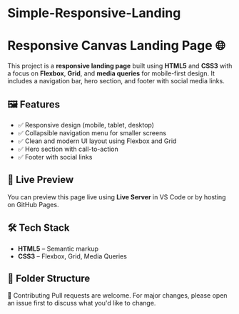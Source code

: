 # Simple-Responsive-Landing
# Responsive Canvas Landing Page 🌐

This project is a **responsive landing page** built using **HTML5** and **CSS3** with a focus on **Flexbox**, **Grid**, and **media queries** for mobile-first design. It includes a navigation bar, hero section, and footer with social media links.

## 🖼️ Features

- ✅ Responsive design (mobile, tablet, desktop)
- ✅ Collapsible navigation menu for smaller screens
- ✅ Clean and modern UI layout using Flexbox and Grid
- ✅ Hero section with call-to-action
- ✅ Footer with social links

## 🚀 Live Preview

You can preview this page live using **Live Server** in VS Code or by hosting on GitHub Pages.

## 🛠️ Tech Stack

- **HTML5** – Semantic markup
- **CSS3** – Flexbox, Grid, Media Queries

## 📂 Folder Structure

🤝 Contributing
Pull requests are welcome. For major changes, please open an issue first to discuss what you'd like to change.
